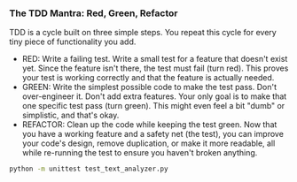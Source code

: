 ### The TDD Mantra: Red, Green, Refactor
TDD is a cycle built on three simple steps. You repeat this cycle for every tiny piece of functionality you add.
- RED: Write a failing test. Write a small test for a feature that doesn't exist yet. Since the feature isn't there, the test must fail (turn red). This proves your test is working correctly and that the feature is actually needed.
- GREEN: Write the simplest possible code to make the test pass. Don't over-engineer it. Don't add extra features. Your only goal is to make that one specific test pass (turn green). This might even feel a bit "dumb" or simplistic, and that's okay.
- REFACTOR: Clean up the code while keeping the test green. Now that you have a working feature and a safety net (the test), you can improve your code's design, remove duplication, or make it more readable, all while re-running the test to ensure you haven't broken anything.


```bash
python -m unittest test_text_analyzer.py
```